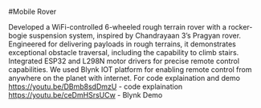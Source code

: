 #Mobile Rover

 Developed a WiFi-controlled 6-wheeled rough terrain rover with a rocker-bogie suspension system, inspired by Chandrayaan
3’s Pragyan rover. Engineered for delivering payloads in rough terrains, it demonstrates exceptional obstacle traversal,
including the capability to climb stairs. Integrated ESP32 and L298N motor drivers for precise remote control capabilities.
We used Blynk IOT platform for enabling remote control from anywhere on the planet with internet.
For code explaination and demo
https://youtu.be/DBmb8sdDmzU - code explaination
https://youtu.be/ceDmHSrsUCw - Blynk Demo
